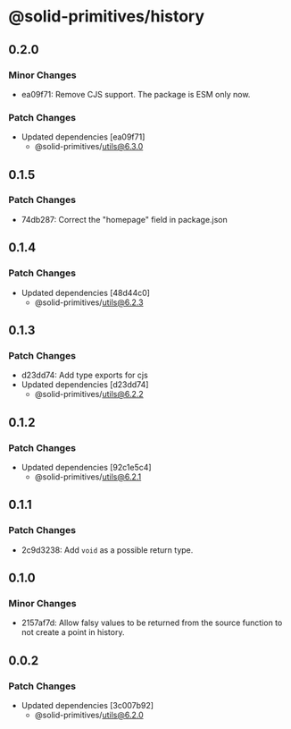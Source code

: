 # @solid-primitives/history

## 0.2.0

### Minor Changes

- ea09f71: Remove CJS support. The package is ESM only now.

### Patch Changes

- Updated dependencies [ea09f71]
  - @solid-primitives/utils@6.3.0

## 0.1.5

### Patch Changes

- 74db287: Correct the "homepage" field in package.json

## 0.1.4

### Patch Changes

- Updated dependencies [48d44c0]
  - @solid-primitives/utils@6.2.3

## 0.1.3

### Patch Changes

- d23dd74: Add type exports for cjs
- Updated dependencies [d23dd74]
  - @solid-primitives/utils@6.2.2

## 0.1.2

### Patch Changes

- Updated dependencies [92c1e5c4]
  - @solid-primitives/utils@6.2.1

## 0.1.1

### Patch Changes

- 2c9d3238: Add `void` as a possible return type.

## 0.1.0

### Minor Changes

- 2157af7d: Allow falsy values to be returned from the source function to not create a point in history.

## 0.0.2

### Patch Changes

- Updated dependencies [3c007b92]
  - @solid-primitives/utils@6.2.0
